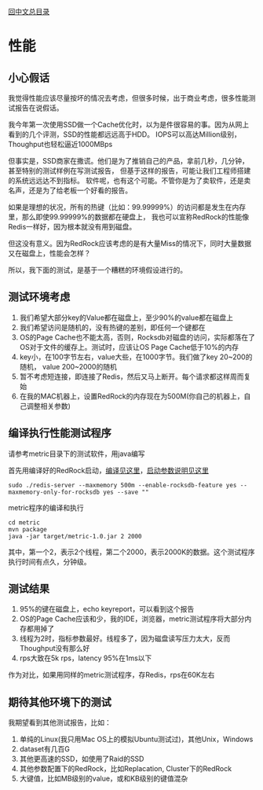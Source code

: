 [回中文总目录](menu_cn.md)

# 性能

## 小心假话

我觉得性能应该尽量按坏的情况去考虑，但很多时候，出于商业考虑，很多性能测试报告在说假话。

我今年第一次使用SSD做一个Cache优化时，以为是件很容易的事。因为从网上看到的几个评测，SSD的性能都远远高于HDD。
IOPS可以高达Million级别，Thoughput也轻松逼近1000MBps

但事实是，SSD商家在撒谎。他们是为了推销自己的产品，拿前几秒，几分钟，甚至特别的测试样例在写测试报告，
但基于这样的报告，可能让我们工程师搭建的系统远远达不到指标。
软件呢，也有这个可能。不管你是为了卖软件，还是卖名声，还是为了给老板一个好看的报告。

如果是理想的状况，所有的热键（比如：99.99999%）的访问都是发生在内存里，那么即使99.99999%的数据都在硬盘上，
我也可以宣称RedRock的性能像Redis一样好，因为根本就没有用到磁盘。

但这没有意义。因为RedRock应该考虑的是有大量Miss的情况下，同时大量数据又在磁盘上，性能会怎样？

所以，我下面的测试，是基于一个糟糕的环境假设进行的。

## 测试环境考虑

1. 我们希望大部分key的Value都在磁盘上，至少90%的value都在磁盘上
2. 我们希望访问是随机的，没有热键的差别，即任何一个键都在
3. OS的Page Cache也不能太高，否则，Rocksdb对磁盘的访问，实际都落在了OS对于文件的缓存上。测试时，应该让OS Page Cache低于10%的内存
4. key小，在100字节左右，value大些，在1000字节。我们做了key 20~200的随机， value 200~2000的随机
5. 暂不考虑短连接，即连接了Redis，然后又马上断开。每个请求都这样周而复始
6. 在我的MAC机器上，设置RedRock的内存现在为500M(你自己的机器上，自己调整相关参数)

## 编译执行性能测试程序

请参考metric目录下的测试软件，用java编写

首先用编译好的RedRock启动，[编译见这里](compile_cn.md)，[启动参数说明见这里](howrun_cn.md)

```
sudo ./redis-server --maxmemory 500m --enable-rocksdb-feature yes --maxmemory-only-for-rocksdb yes --save ""
```

metric程序的编译和执行
```
cd metric
mvn package
java -jar target/metric-1.0.jar 2 2000
```

其中，第一个2，表示2个线程，第二个2000，表示2000K的数据。这个测试程序执行时间有点久，分钟级。

## 测试结果

1. 95%的键在磁盘上，echo keyreport，可以看到这个报告
2. OS的Page Cache应该和少，我的IDE，浏览器，metric测试程序将大部分内存都用掉了
3. 线程为2时，指标参数最好。线程多了，因为磁盘读写压力太大，反而Thoughput没有那么好
4. rps大致在5k rps，latency 95%在1ms以下

作为对比，如果用同样的metric测试程序，存Redis，rps在60K左右

## 期待其他环境下的测试

我期望看到其他测试报告，比如：
1. 单纯的Linux(我只用Mac OS上的模拟Ubuntu测试过)，其他Unix，Windows
2. dataset有几百G
3. 其他更高速的SSD，如使用了Raid的SSD
4. 其他参数配置下的RedRock，比如Replacation, Cluster下的RedRock
5. 大键值，比如MB级别的value，或和KB级别的键值混杂